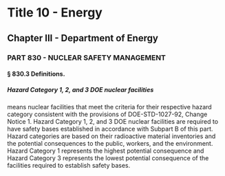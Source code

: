 
# Title 10 - Energy
## Chapter III - Department of Energy
### PART 830 - NUCLEAR SAFETY MANAGEMENT
#### § 830.3 Definitions.
##### Hazard Category 1, 2, and 3 DOE nuclear facilities

means nuclear facilities that meet the criteria for their respective hazard category consistent with the provisions of DOE-STD-1027-92, Change Notice 1. Hazard Category 1, 2, and 3 DOE nuclear facilities are required to have safety bases established in accordance with Subpart B of this part. Hazard categories are based on their radioactive material inventories and the potential consequences to the public, workers, and the environment. Hazard Category 1 represents the highest potential consequence and Hazard Category 3 represents the lowest potential consequence of the facilities required to establish safety bases.
